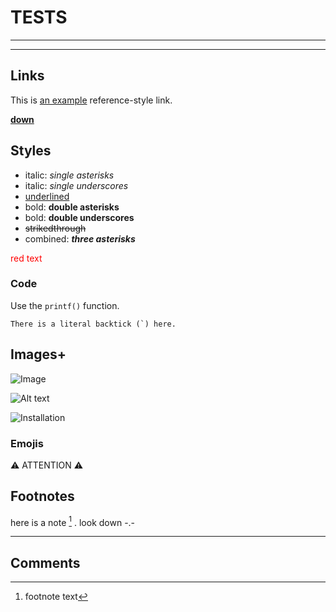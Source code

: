 # TESTS
<!-- line tests -->
*** 
---

## Links
This is [an example][id] reference-style link.

[id]: http://example.com/ "Optional Title Here"

**[down](###Footnotes)**


## Styles
- italic: *single asterisks*
- italic: _single underscores_
- <u>underlined</u>
- bold: **double asterisks**
- bold: __double underscores__
- ~~strikedthrough~~
- combined: ***three asterisks***

<span style="color:red">red text</span>

### Code
Use the `printf()` function.

``There is a literal backtick (`) here.``

## Images+
![Image](./data/markdown_1.png "logo1")

![Alt text](./data/markdown_2.png "logo2")

<!-- [from](https://app.diagrams.net) -->
![Installation](./doc/test.drawio.svg "diagram test")

### Emojis
:warning: ATTENTION :warning:

## Footnotes
here is a note [^1] . look down -.-

---
## Comments

<!-- 
block comment
-->

<!-- not supported by every interpreter! -->
[^1]: footnote text
